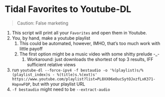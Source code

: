 # Tidal Favorites to Youtube-DL

> Caution: False marketing

1. This script will print all your `Favorites` and open them in Youtube.
2. You, by hand, make a youtube playlist
   1. This could be automated, however, IMHO, that’s too much work with little payoff 
   2. The first option might be a music video with some shitty prelude -_- 
      1. Workaround: just downloads the shortest of top 3 results, IFF sufficient relative views 
3.  run `youtube-dl --force-ipv4 -f bestaudio -o '%(playlist)s/%(playlist_index)s - %(title)s.%(ext)s' https://www.youtube.com/playlist?list=PL8XX06eOucSytOJxzfLxK371-HapxwFQP`, but with your playlist URL
   1. `-f bestaudio` might need to be `--extract-audio ` 

